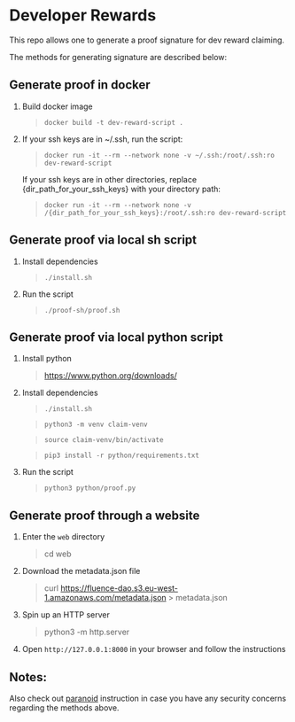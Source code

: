 # Developer Rewards

This repo allows one to generate a proof signature for dev reward claiming.

The methods for generating signature are described below:

## Generate proof in docker

1. Build docker image

   > `docker build -t dev-reward-script .`

2. If your ssh keys are in ~/.ssh, run the script:

   > `docker run -it --rm --network none -v ~/.ssh:/root/.ssh:ro dev-reward-script`

   If your ssh keys are in other directories, replace
   {dir_path_for_your_ssh_keys} with your directory path:

   > `docker run -it --rm --network none -v /{dir_path_for_your_ssh_keys}:/root/.ssh:ro dev-reward-script`

## Generate proof via local sh script

1. Install dependencies

   > `./install.sh`

2. Run the script

   > `./proof-sh/proof.sh`

## Generate proof via local python script

1. Install python

   > https://www.python.org/downloads/

2. Install dependencies

   > `./install.sh`

   > `python3 -m venv claim-venv`

   > `source claim-venv/bin/activate`

   > `pip3 install -r python/requirements.txt`

3. Run the script

   > `python3 python/proof.py`

## Generate proof through a website

1. Enter the `web` directory

    > cd web

2. Download the metadata.json file

    > curl https://fluence-dao.s3.eu-west-1.amazonaws.com/metadata.json > metadata.json

3. Spin up an HTTP server

    > python3 -m http.server

4. Open `http://127.0.0.1:8000` in your browser and follow the instructions

## Notes:

Also check out [paranoid](./MANUAL_INSTRUCTIONS.md) instruction
in case you have any security concerns regarding the methods above.
